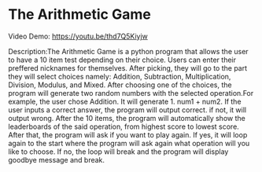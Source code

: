 # The Arithmetic Game
Video Demo: https://youtu.be/thd7Q5Kiyjw

Description:The Arithmetic Game is a python program that allows the user to have a 10 item test depending on their choice. Users can enter their preffered nicknames for themselves. After picking, they will go to 
the part they will select choices namely: Addition, Subtraction, Multiplication, Division, Modulus, and Mixed. After choosing one of the choices, the program will generate two random numbers with the selected 
operation.For example, the user chose Addition. It will generate 1. num1 + num2. If the user inputs a correct answer, the program will output correct. if not, it will output wrong. After the 10 items, the program 
will automatically show the leaderboards of the said operation, from highest score to lowest score. After that, the program will ask if you want to play again. If yes, it will loop again to the start where the 
program will ask again what operation will you like to choose. If no, the loop will break and the program will display goodbye message and break.
  
    

